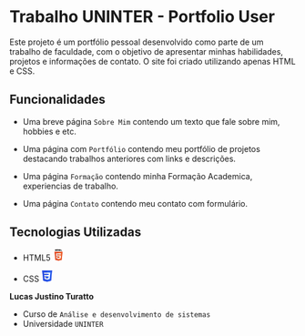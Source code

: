 # Trabalho UNINTER - Portfolio User

Este projeto é um portfólio pessoal desenvolvido como parte de um trabalho de faculdade, com o objetivo de apresentar minhas habilidades, projetos e informações de contato. O site foi criado utilizando apenas HTML e CSS.

## Funcionalidades

- Uma breve página `Sobre Mim` contendo um texto que fale sobre mim, hobbies e etc.

- Uma página com  `Portfólio` contendo meu portfólio de projetos destacando trabalhos anteriores com links e descrições.

- Uma página `Formação` contendo minha Formação Academica, experiencias de trabalho.

- Uma página `Contato` contendo meu contato com formulário.


## Tecnologias Utilizadas

- HTML5 <img src="html5.svg" alt="HTML5" width="20" height="20">

- CSS <img src="css3.svg" alt="CSS3" width="20" height="20">

**Lucas Justino Turatto**
- Curso de `Análise e desenvolvimento de sistemas`
- Universidade `UNINTER`
